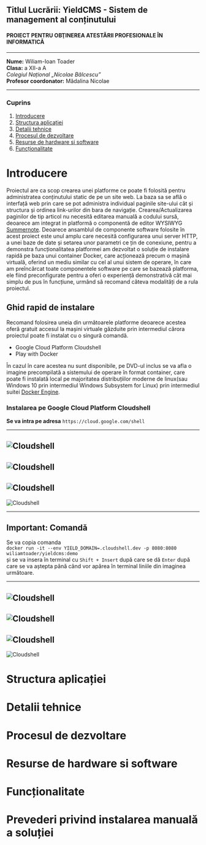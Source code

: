 
## **Titlul Lucrării:** YieldCMS - Sistem de management al conținutului  
#### PROIECT PENTRU OBŢINEREA ATESTĂRII PROFESIONALE ÎN INFORMATICĂ   
---  

**Nume:** Wiliam-Ioan Toader  
**Clasa:** a XII-a A  
*Colegiul Național „Nicolae Bălcescu”*  
**Profesor coordonator:** Mădalina Nicolae  

---  

### Cuprins  

1. [Introducere](#Introducere)  
2. [Structura aplicației](#Structura-aplicației)  
3. [Detalii tehnice](#Detalii-tehnice)  
4. [Procesul de dezvoltare](#Procesul-de-dezvoltare)  
5. [Resurse de hardware si software](#Resurse-de-hardware-si-software)  
6. [Funcționalitate](#Funcționalitate)  


# Introducere  
Proiectul are ca scop crearea unei platforme ce poate fi folosită pentru administratea conținutului static de pe un site web. La baza sa se află o interfață web prin care se pot administra individual paginile site-ului cât și structura și ordinea link-urilor din bara de navigație. Crearea/Actualizarea paginilor de tip articol nu necesită editarea manuală a codului sursă, deoarece am integrat in platformă o componentă de editor WYSIWYG [Summernote](https://summernote.org/). Deoarece ansamblul de componente software folosite în acest proiect este unul amplu care necesită configurarea unui server HTTP, a unei baze de date și setarea unor parametri ce țin de conexiune, pentru a demonstra funcționalitatea platformei am dezvoltat o soluție de instalare rapidă pe baza unui container Docker, care acționează precum o mașină virtuală, oferind un mediu similar cu cel al unui sistem de operare, în care am preîncărcat toate componentele software pe care se bazează platforma, ele fiind preconfigurate pentru a oferi o experiență demonstrativă cât mai simplu de pus în funcțiune, urmând să recomand câteva modalități de a rula proiectul.  
  
## Ghid rapid de instalare  
Recomand folosirea uneia din următoarele platforme deoarece acestea oferă gratuit accesul la mașini virtuale găzduite prin intermediul cărora proiectul poate fi instalat cu o singură comandă.  
- Google Cloud Platform Cloudshell  
- Play with Docker  

În cazul în care acestea nu sunt disponibile, pe DVD-ul inclus se va afla o imagine precompilată a sistemului de operare în format container, care poate fi instalată local pe majoritatea distribuțiilor moderne de linux(sau Windows 10 prin intermediul Windows Subsystem for Linux) prin intermediul suitei [Docker Engine](https://docs.docker.com/engine/install/).  
  
### Instalarea pe Google Cloud Platform Cloudshell  
**Se va intra pe adresa** `https://cloud.google.com/shell`  

---  
![Cloudshell](https://github.com/williamtoader/documentatie-proiect-atestat/blob/main/cloudshell-screenshots/cs.png?raw=true)  
---  
![Cloudshell](https://github.com/williamtoader/documentatie-proiect-atestat/blob/main/cloudshell-screenshots/1.PNG?raw=true)  
---  
![Cloudshell](https://github.com/williamtoader/documentatie-proiect-atestat/blob/main/cloudshell-screenshots/2.PNG?raw=true)  
---  
![Cloudshell](https://github.com/williamtoader/documentatie-proiect-atestat/blob/main/cloudshell-screenshots/3.PNG?raw=true)  
  
---  
  
## Important: Comandă
  
Se va copia comanda  
`docker run -it --env YIELD_DOMAIN=.cloudshell.dev -p 8080:8080 wiliamtoader/yieldcms:demo`  
și se va insera în terminal cu `Shift + Insert` după care se dă `Enter` după care se va aștepta până când vor apărea în terminal liniile din imaginea următoare.
  
---  
  
![Cloudshell](https://github.com/williamtoader/documentatie-proiect-atestat/blob/main/cloudshell-screenshots/4.png?raw=true)  
---  
![Cloudshell](https://github.com/williamtoader/documentatie-proiect-atestat/blob/main/cloudshell-screenshots/5.png?raw=true)  
---  
![Cloudshell](https://github.com/williamtoader/documentatie-proiect-atestat/blob/main/cloudshell-screenshots/6.png?raw=true)  
---  
![Cloudshell](https://github.com/williamtoader/documentatie-proiect-atestat/blob/main/cloudshell-screenshots/7.png?raw=true)  

# Structura aplicației  

# Detalii tehnice  

# Procesul de dezvoltare  

# Resurse de hardware si software  

# Funcționalitate  

# Prevederi privind instalarea manuală a soluției  
